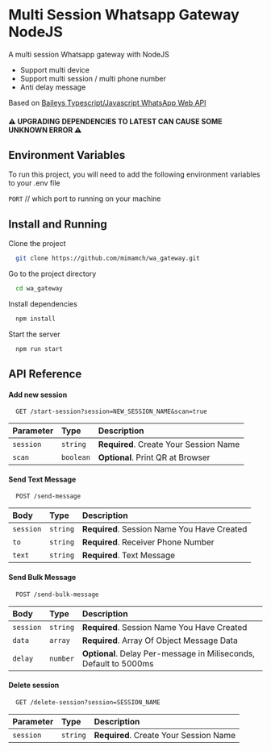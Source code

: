 
# Multi Session Whatsapp Gateway NodeJS

A multi session Whatsapp gateway with NodeJS
- Support multi device
- Support multi session / multi phone number
- Anti delay message

Based on [Baileys Typescript/Javascript WhatsApp Web API](https://github.com/adiwajshing/Baileys) 

#### ⚠ UPGRADING DEPENDENCIES TO LATEST CAN CAUSE SOME UNKNOWN ERROR ⚠ 




## Environment Variables

To run this project, you will need to add the following environment variables to your .env file

`PORT` // which port to running on your machine



## Install and Running

Clone the project

```bash
  git clone https://github.com/mimamch/wa_gateway.git
```

Go to the project directory

```bash
  cd wa_gateway
```

Install dependencies

```bash
  npm install
```

Start the server

```bash
  npm run start
```


## API Reference

#### Add new session

```http
  GET /start-session?session=NEW_SESSION_NAME&scan=true
```

| Parameter | Type      | Description                        |
| :-------- | :-------  | :-------------------------         |
| `session` | `string`  | **Required**. Create Your Session Name    |
| `scan`    | `boolean` | **Optional**. Print QR at Browser  |

#### Send Text Message

```http
  POST /send-message
```

| Body | Type     | Description                       |
| :-------- | :------- | :-------------------------------- |
| `session`      | `string` | **Required**. Session Name You Have Created |
| `to`      | `string` | **Required**. Receiver Phone Number |
| `text`      | `string` | **Required**. Text Message |


#### Send Bulk Message

```http
  POST /send-bulk-message
```

| Body | Type     | Description                       |
| :-------- | :------- | :-------------------------------- |
| `session`      | `string` | **Required**. Session Name You Have Created |
| `data`      | `array` | **Required**. Array Of Object Message Data |
| `delay`      | `number` | **Optional**. Delay Per-message in Miliseconds, Default to 5000ms |


#### Delete session

```http
  GET /delete-session?session=SESSION_NAME
```

| Parameter | Type      | Description                        |
| :-------- | :-------  | :-------------------------         |
| `session` | `string`  | **Required**. Create Your Session Name    |
